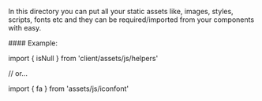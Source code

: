 In this directory you can put all your static assets like, images, styles, scripts, fonts etc and they can be required/imported from your components with easy.

#### Example:

import { isNull } from 'client/assets/js/helpers'

// or...

import { fa } from 'assets/js/iconfont'
